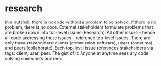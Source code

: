 research
========

In a nutshell, there is no code without a problem to be solved. If there is no problem, there is no code. External stakeholders formulate problems that are broken down into top-level issues (Research). All other issues - hence all code addressing these issues - reference top-level issues. There are only three stakeholders: clients (commission software), users (consume), and peers (collaborate). Each top-level issue references stakeholders via tags: client, user, peer. The gist of it: Anyone at anytime sees any code solving someone's problem.
